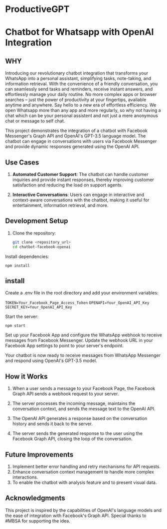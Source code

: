 # ProductiveGPT
# Chatbot for Whatsapp with OpenAI Integration

## WHY

Introducing our revolutionary chatbot integration that transforms your WhatsApp into a personal assistant, simplifying tasks, note-taking, and information retrieval. With the convenience of a friendly conversation, you can seamlessly send tasks and reminders, receive instant answers, and effortlessly manage your daily routine. No more complex apps or browser searches – just the power of productivity at your fingertips, available anytime and anywhere. Say hello to a new era of effortless efficiency. We open Whatsapp more than any app and more regularly, so why not having a chat which can be your personal assistent and not just a mere anonymous chat or message to self chat.

This project demonstrates the integration of a chatbot with Facebook Messenger's Graph API and OpenAI's GPT-3.5 language model. The chatbot can engage in conversations with users via Facebook Messenger and provide dynamic responses generated using the OpenAI API.

## Use Cases

1. **Automated Customer Support**: The chatbot can handle customer inquiries and provide instant responses, thereby improving customer satisfaction and reducing the load on support agents.

2. **Interactive Conversations**: Users can engage in interactive and context-aware conversations with the chatbot, making it useful for entertainment, information retrieval, and more.

## Development Setup

1. Clone the repository:

   ```bash
   git clone <repository_url>
   cd chatbot-facebook-openai

Install dependencies:
 
  ``` npm install ```

## install
Create a .env file in the root directory and add your environment variables:

```TOKEN=Your_Facebook_Page_Access_Token```
```OPENAPI=Your_OpenAI_API_Key```
```SECRET_KEY=Your_OpenAI_API_Key```

Start the server:

```npm start```

Set up your Facebook App and configure the WhatsApp webhook to receive messages from Facebook Messenger. Update the webhook URL in your Facebook App settings to point to your server's endpoint.

Your chatbot is now ready to receive messages from WhatsApp Messenger and respond using OpenAI's GPT-3.5 model.

## How it Works

1. When a user sends a message to your Facebook Page, the Facebook Graph API sends a webhook request to your server.

2. The server processes the incoming message, maintains the conversation context, and sends the message text to the OpenAI API.

3. The OpenAI API generates a response based on the conversation history and sends it back to the server.

4. The server sends the generated response to the user using the Facebook Graph API, closing the loop of the conversation.

## Future Improvements
1. Implement better error handling and retry mechanisms for API requests.
2. Enhance conversation context management to handle more complex interactions.
3. To enable the chatbot with analysis feature and to present visual data.

## Acknowledgments

This project is inspired by the capabilities of OpenAI's language models and the ease of integration with Facebook's Graph API. Special thanks to #MBSA for supporting the idea.
